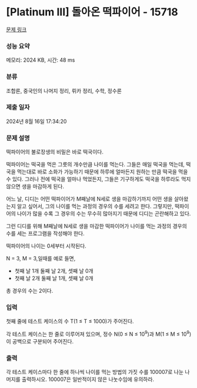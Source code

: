 # [Platinum III] 돌아온 떡파이어 - 15718 

[문제 링크](https://www.acmicpc.net/problem/15718) 

### 성능 요약

메모리: 2024 KB, 시간: 48 ms

### 분류

조합론, 중국인의 나머지 정리, 뤼카 정리, 수학, 정수론

### 제출 일자

2024년 8월 16일 17:34:20

### 문제 설명

<p>떡파이어의 불로장생의 비밀은 바로 떡국이다.</p>

<p>떡파이어는 떡국을 먹은 그릇의 개수만큼 나이를 먹는다. 그들은 매일 떡국을 먹는데, 떡국을 먹는대로 바로 소화가 가능하기 때문에 하루에 얼마든지 원하는 만큼 떡국을 먹을 수 있다. 그러나 전에 떡국을 얼마나 먹었든지, 그들은 기구하게도 떡국을 하루라도 먹지 않으면 생을 마감하게 된다.</p>

<p>어느 날, 디디는 어떤 떡파이어가 M째날에 N세로 생을 마감하기까지 어떤 생을 살아왔는지 알고 싶어서, 그의 나이를 먹는 과정의 경우의 수를 세려고 한다. 그렇지만, 떡파이어의 나이가 많을 수록 그 경우의 수는 무수히 많아지기 때문에 디디는 곤란해하고 있다.</p>

<p>그런 디디를 위해 M째날에 N세로 생을 마감한 떡파이어가 나이를 먹는 과정의 경우의 수를 세는 프로그램을 작성해야 한다.</p>

<p>떡파이어의 나이는 0세부터 시작된다.</p>

<p>N = 3, M = 3,일때를 예로 들면,</p>

<ul>
	<li>첫째 날 1개 둘째 날 2개, 셋째 날 0개</li>
	<li>첫째 날 2개 둘째 날 1개, 셋째 날 0개</li>
</ul>

<p>총 경우의 수는 2이다.</p>

### 입력 

 <p>첫째 줄에 테스트 케이스의 수 T(1 ≤ T ≤ 1000)가 주어진다.</p>

<p>각 테스트 케이스는 한 줄로 이루어져 있으며, 정수 N(0 ≤ N ≤ 10<sup>9</sup>)과 M(1 ≤ M ≤ 10<sup>9</sup>)이 공백으로 구분되어 주어진다.</p>

### 출력 

 <p>각 테스트 케이스마다 한 줄에 하나씩 나이를 먹는 방법의 가짓 수를 100007로 나눈 나머지를 출력하시오. 100007은 일반적이지 않은 나눗수임에 유의하라.</p>


